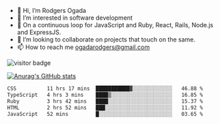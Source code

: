 - 👋 Hi, I’m Rodgers Ogada
- 👀 I’m interested in software development
- 🌱 On a continuous loop for JavaScript and Ruby, React, Rails, Node.js and ExpressJS.
- 💞️ I’m looking to collaborate on projects that touch on the same.
- 📫 How to reach me ogadarodgers@gmail.com

![visitor badge](https://visitor-badge.glitch.me/badge?page_id=ogada-otieno.visitor-badge)

[![Anurag's GitHub stats](https://github-readme-stats.vercel.app/api?username=ogada-otieno)](https://github.com/anuraghazra/github-readme-stats) 
<!--START_SECTION:waka-->

```txt
CSS          11 hrs 17 mins  ███████████▓░░░░░░░░░░░░░   46.88 %
TypeScript   4 hrs 3 mins    ████▒░░░░░░░░░░░░░░░░░░░░   16.85 %
Ruby         3 hrs 42 mins   ████░░░░░░░░░░░░░░░░░░░░░   15.37 %
HTML         2 hrs 52 mins   ███░░░░░░░░░░░░░░░░░░░░░░   11.92 %
JavaScript   52 mins         █░░░░░░░░░░░░░░░░░░░░░░░░   03.65 %
```

<!--END_SECTION:waka-->

<!---
ogada-otieno/ogada-otieno is a ✨ special ✨ repository because its `README.md` (this file) appears on your GitHub profile.
You can click the Preview link to take a look at your changes.
--->
